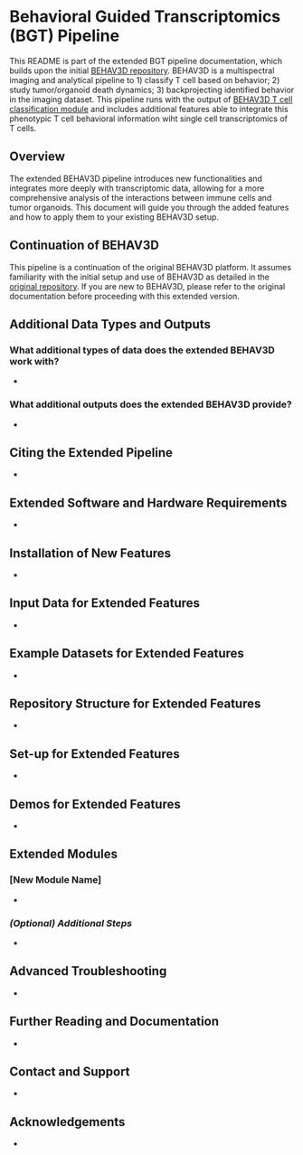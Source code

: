 # Behavioral Guided Transcriptomics (BGT) Pipeline

This README is part of the extended BGT pipeline documentation, which builds upon the initial [BEHAV3D repository](https://github.com/AlievaRios/BEHAV3D). BEHAV3D is a multispectral imaging and analytical pipeline to 1) classify T cell based on behavior; 2) study tumor/organoid death dynamics; 3) backprojecting identified behavior in the imaging dataset. This pipeline runs with the output of [BEHAV3D T cell classification module](https://github.com/AlievaRios/BEHAV3D?tab=readme-ov-file#2-t-cell-behavior-classification-module)  and includes additional features able to integrate this phenotypic T cell behavioral information wiht single cell transcriptomics of T cells. 

## Overview

The extended BEHAV3D pipeline introduces new functionalities and integrates more deeply with transcriptomic data, allowing for a more comprehensive analysis of the interactions between immune cells and tumor organoids. This document will guide you through the added features and how to apply them to your existing BEHAV3D setup.

## Continuation of BEHAV3D

This pipeline is a continuation of the original BEHAV3D platform. It assumes familiarity with the initial setup and use of BEHAV3D as detailed in the [original repository](https://github.com/AlievaRios/BEHAV3D). If you are new to BEHAV3D, please refer to the original documentation before proceeding with this extended version.

## Additional Data Types and Outputs

### What additional types of data does the extended BEHAV3D work with?

- [//]: # (Commented instructions: Describe any new data types that the extended pipeline can process, such as additional imaging modalities or integration with other types of 'omics' data.)

### What additional outputs does the extended BEHAV3D provide?

- [//]: # (Commented instructions: List new outputs that the extended pipeline will generate, such as advanced visualizations, integration with genomic data, etc.)

## Citing the Extended Pipeline

- [//]: # (Commented instructions: Provide a reference format for users to cite the extended pipeline if it has been published or is available as a preprint.)

## Extended Software and Hardware Requirements

- [//]: # (Commented instructions: Mention any new software, hardware, or other system requirements that are specific to the extended pipeline.)

## Installation of New Features

- [//]: # (Commented instructions: Outline the steps for installing new components of the extended pipeline, including any additional libraries or dependencies.)

## Input Data for Extended Features

- [//]: # (Commented instructions: Explain how users should prepare and organize their data to make use of the new features in the extended pipeline.)

## Example Datasets for Extended Features

- [//]: # (Commented instructions: If applicable, provide links to example datasets that are specifically used for demonstrating the new features of the extended pipeline.)

## Repository Structure for Extended Features

- [//]: # (Commented instructions: Describe the organization of the repository, including where users can find scripts, configurations, and data related to the new features.)

## Set-up for Extended Features

- [//]: # (Commented instructions: Detail any additional setup or configuration steps required to use the new features.)

## Demos for Extended Features

- [//]: # (Commented instructions: If you have created demos to showcase the new features, provide instructions on how users can run these demos.)

## Extended Modules

### [New Module Name]

- [//]: # (Commented instructions: Provide a brief description of each new module, how to run it, and what outputs it generates.)

### ***(Optional) Additional Steps***

- [//]: # (Commented instructions: If there are optional steps or alternative modules, describe them here.)

## Advanced Troubleshooting

- [//]: # (Commented instructions: Offer solutions to issues that may arise specifically in relation to the new features.)

## Further Reading and Documentation

- [//]: # (Commented instructions: If there's further documentation, such as a wiki, or publications related to the extended features, provide links here.)

## Contact and Support

- [//]: # (Commented instructions: Offer guidance on how users can seek help or support for the extended pipeline.)

## Acknowledgements

- [//]: # (Commented instructions: Acknowledge any contributors, funding sources, or institutions that supported the development of the extended features.)
